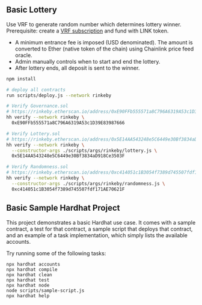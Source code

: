 ## Basic Lottery
Use VRF to generate random number which determines lottery winner. Prerequisite: create a [VRF subscription](https://vrf.chain.link/) and fund with LINK token. 
* A minimum entrance fee is imposed (USD denominated). The amount is converted to Ether (native token of the chain) using Chainlink price feed oracle.
* Admin manually controls when to start and end the lottery.
* After lottery ends, all deposit is sent to the winner.

```bash
npm install

# deploy all contracts
run scripts/deploy.js --network rinkeby

# Verify Governance.sol
# https://rinkeby.etherscan.io/address/0xE90FFb555571a8C796A6319A53c1D39E83987666#code
hh verify --network rinkeby \
  0xE90FFb555571a8C796A6319A53c1D39E83987666

# Verify Lottery.sol
# https://rinkeby.etherscan.io/address/0x5E14AA543248e5C6449e30Bf3834aD918Ce3503F#code
hh verify --network rinkeby \
  --constructor-args ./scripts/args/rinkeby/lottery.js \
  0x5E14AA543248e5C6449e30Bf3834aD918Ce3503F

# Verify Randomness.sol
# https://rinkeby.etherscan.io/address/0xc414051c1B3054f7389d745507fdf171AE70621F#code
hh verify --network rinkeby \
  --constructor-args ./scripts/args/rinkeby/randomness.js \
  0xc414051c1B3054f7389d745507fdf171AE70621F
```

## Basic Sample Hardhat Project

This project demonstrates a basic Hardhat use case. It comes with a sample contract, a test for that contract, a sample script that deploys that contract, and an example of a task implementation, which simply lists the available accounts.

Try running some of the following tasks:

```shell
npx hardhat accounts
npx hardhat compile
npx hardhat clean
npx hardhat test
npx hardhat node
node scripts/sample-script.js
npx hardhat help
```
